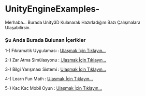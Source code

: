 # UnityEngineExamples-

Merhaba...
Burada Unity3D Kulanarak Hazırladığım Bazı Çalışmalara Ulaşabilirsin.

### Şu Anda Burada Bulunan İçerikler

1-) Fıkramatik Uygulaması : [Ulaşmak İçin Tıklayın...](https://github.com/berkekurnaz/UnityEngineExamples-/tree/master/F%C4%B1kramatikUygulamas%C4%B1)

2-) Zar Atma Simülasyonu : [Ulaşmak İçin Tıklayın...](https://github.com/berkekurnaz/UnityEngineExamples-/tree/master/ZarAtmaSimulasyonu)

3-) Bilgi Yarışması Sistemi : [Ulaşmak İçin Tıklayın...](https://github.com/berkekurnaz/UnityEngineExamples-/tree/master/BilgiYarismasiSistemi)

4-) Learn Fun Math : [Ulaşmak İçin Tıklayın...](https://github.com/berkekurnaz/UnityEngineExamples-/tree/master/LearnFunMath)

5-) Kac Kac Mobil Oyun : [Ulaşmak İçin Tıklayın...](https://github.com/berkekurnaz/UnityEngineExamples-/tree/master/Kac%20Kac%20Mobil%20Oyun)

